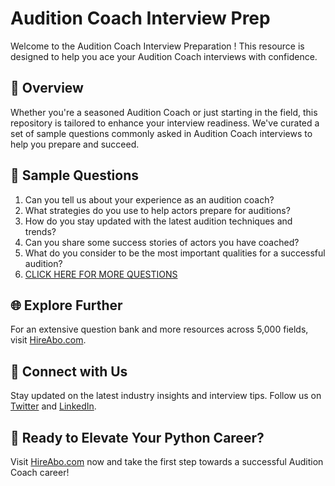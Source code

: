 # Audition Coach Interview Prep

Welcome to the Audition Coach Interview Preparation ! This resource is designed to help you ace your Audition Coach interviews with confidence.

## 🚀 Overview

Whether you're a seasoned Audition Coach or just starting in the field, this repository is tailored to enhance your interview readiness. We've curated a set of sample questions commonly asked in Audition Coach interviews to help you prepare and succeed.

## 📝 Sample Questions

1. Can you tell us about your experience as an audition coach?
2. What strategies do you use to help actors prepare for auditions?
3. How do you stay updated with the latest audition techniques and trends?
4. Can you share some success stories of actors you have coached?
5. What do you consider to be the most important qualities for a successful audition?
6. [CLICK HERE FOR MORE QUESTIONS](https://hireabo.com/job/16_0_25/Audition%20Coach)

## 🌐 Explore Further

For an extensive question bank and more resources across 5,000 fields, visit [HireAbo.com](https://www.hireabo.com).

## 📱 Connect with Us

Stay updated on the latest industry insights and interview tips. Follow us on [Twitter](https://twitter.com/hireabo) and [LinkedIn](https://www.linkedin.com/in/hire-abo-3609972a8/).

## 🚀 Ready to Elevate Your Python Career?

Visit [HireAbo.com](https://www.hireabo.com) now and take the first step towards a successful Audition Coach career!